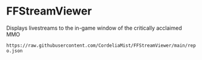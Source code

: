 # FFStreamViewer
Displays livestreams to the in-game window of the critically acclaimed MMO

`https://raw.githubusercontent.com/CordeliaMist/FFStreamViewer/main/repo.json`

